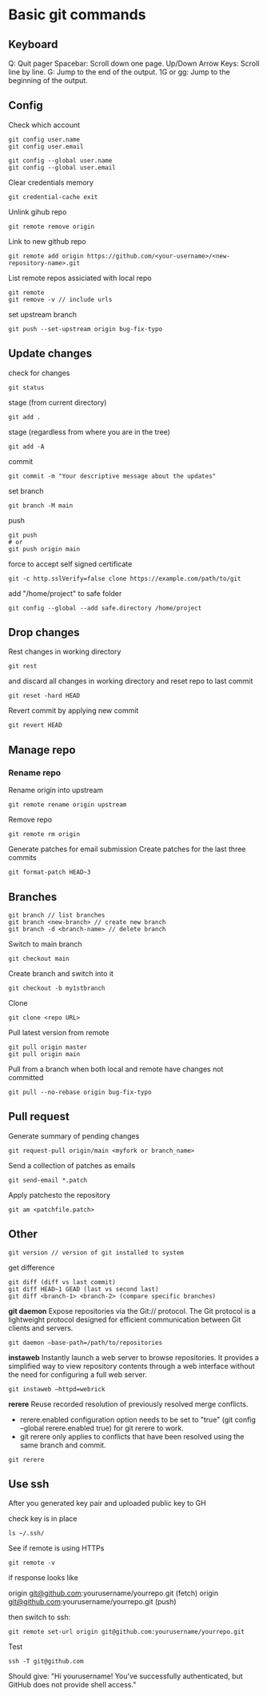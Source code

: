# Basic git commands
## Keyboard
Q: Quit pager
Spacebar: Scroll down one page.
Up/Down Arrow Keys: Scroll line by line.
G: Jump to the end of the output.
1G or gg: Jump to the beginning of the output.

## Config 
Check which account
```
git config user.name
git config user.email

git config --global user.name
git config --global user.email

```
Clear credentials memory
```
git credential-cache exit
```
Unlink gihub repo 
```
git remote remove origin
```
Link to new github repo
```
git remote add origin https://github.com/<your-username>/<new-repository-name>.git
```

List remote repos assiciated with local repo
```
git remote
git remove -v // include urls
```

set upstream branch
```
git push --set-upstream origin bug-fix-typo
```

## Update changes
check for changes
```
git status
```
stage (from current directory)
```
git add .
```
stage (regardless from where you are in the tree)
```
git add -A
```
commit
```
git commit -m "Your descriptive message about the updates"
```
set branch
```
git branch -M main
```
push
```
git push
# or
git push origin main
```
force to accept self signed certificate
```
git -c http.sslVerify=false clone https://example.com/path/to/git
```
add "/home/project" to safe folder
```
git config --global --add safe.directory /home/project
```
## Drop changes
Rest changes in working directory
```
git rest
```
and discard all changes in working directory and reset repo to last commit
```
git reset -hard HEAD
```

Revert commit by applying new commit
```
git revert HEAD
```
## Manage repo
### Rename repo

Rename origin into upstream
```
git remote rename origin upstream
```

Remove repo
```
git remote rm origin
```

Generate patches for email submission
Create patches for the last three commits
```
git format-patch HEAD~3
```

## Branches
```
git branch // list branches
git branch <new-branch> // create new branch
git branch -d <branch-name> // delete branch
```

Switch to main branch
```
git checkout main
```

Create branch and switch into it
```
git checkout -b my1stbranch
```

Clone
```
git clone <repo URL>
```

Pull latest version from remote
```
git pull origin master
git pull origin main
```

Pull from a branch when both local and remote have changes not committed
```
git pull --no-rebase origin bug-fix-typo
```

## Pull request
Generate summary of pending changes 
```
git request-pull origin/main <myfork or branch_name>
```

Send a collection of patches as emails
```
git send-email *.patch
```

Apply patchesto the repository
```
git am <patchfile.patch>
```


## Other
```
git version // version of git installed to system
```

get difference
```
git diff (diff vs last commit)
git diff HEAD~1 GEAD (last vs second last)
git diff <branch-1> <branch-2> (compare specific branches)
```

**git daemon**
Expose repositories via the Git:// protocol. The Git protocol is a lightweight protocol designed for efficient communication between Git clients and servers.
```
git daemon –base-path=/path/to/repositories
```

**instaweb**
Instantly launch a web server to browse repositories. It provides a simplified way to view repository contents through a web interface without the need for configuring a full web server.
```
git instaweb –httpd=webrick
```

**rerere**
Reuse recorded resolution of previously resolved merge conflicts. 
 - rerere.enabled configuration option needs to be set to "true" (git config –global rerere.enabled true) for git rerere to work. 
 - git rerere only applies to conflicts that have been resolved using the same branch and commit.
```
git rerere
```

## Use ssh
After you generated key pair and uploaded public key to GH

check key is in place
```
ls ~/.ssh/
```

See if remote is using HTTPs
```
git remote -v
```
if response looks like

origin  git@github.com:yourusername/yourrepo.git (fetch)
origin  git@github.com:yourusername/yourrepo.git (push)


then switch to ssh:
```
git remote set-url origin git@github.com:yourusername/yourrepo.git
```

Test
```
ssh -T git@github.com
```

Should give: "Hi yourusername! You've successfully authenticated, but GitHub does not provide shell access."

